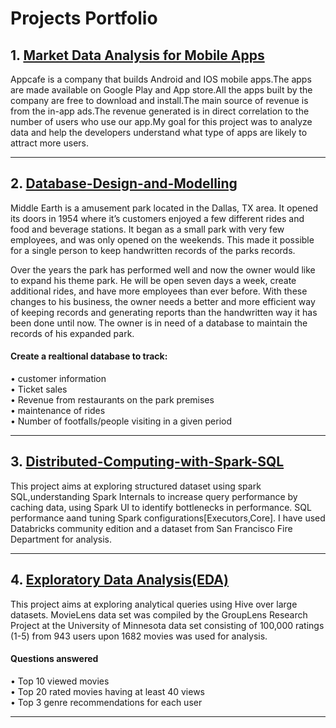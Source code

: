 # Projects Portfolio

## 1. [Market Data Analysis for Mobile Apps](https://github.com/ThSrAd/Revenue-Generating-App-Profiles-for-App-store-and-Google-Play-Market)

Appcafe is a company that builds Android and IOS mobile apps.The apps are made available on Google Play and App store.All the apps built by the company are free to download and install.The main source of revenue is from the in-app ads.The revenue generated is in direct correlation to the number of users who use our app.My goal for this project was to analyze data and help the developers understand what type of apps are likely to attract more users.

<hr>

## 2.  [Database-Design-and-Modelling](https://github.com/ThSrAd/Database-Design-and-Modelling)

Middle Earth is a amusement park located in the Dallas, TX area. It opened its doors in 1954 where it’s customers enjoyed a few different rides and food and beverage stations. It began as a small park with very few employees, and was only opened on the weekends. This made it possible for a single person to keep handwritten records of the parks records.

Over the years the park has performed well and now the owner would like to expand his theme park. He will be open seven days a week, create additional rides, and have more employees than ever before. With these changes to his business, the owner needs a better and more efficient way of keeping records and generating reports than the handwritten way it has been done until now. The owner is in need of a database to maintain the records of his expanded park.

#### Create a realtional database to track:</br>
• customer information</br>
• Ticket sales</br>
• Revenue from restaurants on the park premises </br>
• maintenance of rides </br>
• Number of footfalls/people visiting in a given period

<hr>

## 3. [Distributed-Computing-with-Spark-SQL](https://github.com/ThSrAd/Distributed-Computing-with-Spark-SQL)

This project aims at exploring structured dataset using spark SQL,understanding Spark Internals to increase query performance by caching data, using Spark UI to identify bottlenecks in performance. SQL performance aand tuning Spark configurations[Executors,Core]. I have used Databricks community edition and a dataset from San Francisco Fire Department for analysis.

<hr>

## 4. [Exploratory Data Analysis(EDA)](https://github.com/ThSrAd/Exploratory-Data-Analysis)

This project aims at exploring analytical queries using Hive over large datasets. MovieLens data set was compiled by the GroupLens Research Project at the University of Minnesota data set consisting of 100,000 ratings (1-5) from 943 users upon 1682 movies was used for analysis.

#### Questions answered </br>
• Top 10 viewed movies</br>
• Top 20 rated movies having at least 40 views</br>
• Top 3 genre recommendations for each user</br>

<hr>




